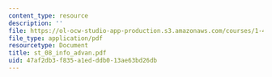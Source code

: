 ```yaml
---
content_type: resource
description: ''
file: https://ol-ocw-studio-app-production.s3.amazonaws.com/courses/1-46-strategic-management-in-the-design-and-construction-value-chain-fall-2003/47af2db3f835a1edddb013ae63bd26db_st_08_info_advan.pdf
file_type: application/pdf
resourcetype: Document
title: st_08_info_advan.pdf
uid: 47af2db3-f835-a1ed-ddb0-13ae63bd26db
---
```

